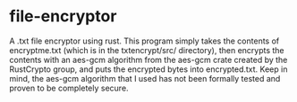 # file-encryptor
A .txt file encryptor using rust. This program simply takes the contents of encryptme.txt (which is in the txtencrypt/src/ directory), then encrypts the contents with an aes-gcm algorithm from the aes-gcm crate created by the RustCrypto group, and puts the encrypted bytes into encrypted.txt. Keep in mind, the aes-gcm algorithm that I used has not been formally tested and proven to be completely secure. 

